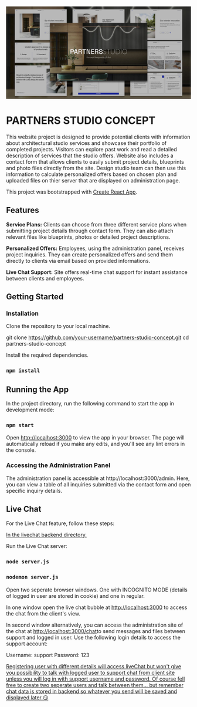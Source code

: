 ![Partners Studio Concept](./cover_.jpg)

# PARTNERS STUDIO CONCEPT

This website project is designed to provide potential clients with information about architectural studio services and showcase their portfolio of completed projects. Visitors can explore past work and read a detailed description of services that the studio offers. Website also includes a contact form that allows clients to easily submit project details, blueprints and photo files directly from the site. Design studio team can then use this information to calculate personalized offers based on chosen plan and uploaded files on thier server that are displayed on administration page.

This project was bootstrapped with [Create React App](https://github.com/facebook/create-react-app).

## Features

**Service Plans:** Clients can choose from three different service plans when submitting project details through contact form. They can also attach relevant files like blueprints, photos or detailed project descriptions.

**Personalized Offers:** Employees, using the administration panel, receives project inquiries. They can create personalized offers and send them directly to clients via email based on provided informations.

**Live Chat Support:** Site offers real-time chat support for instant assistance between clients and employees.

## Getting Started

### Installation

Clone the repository to your local machine.

git clone https://github.com/your-username/partners-studio-concept.git
cd partners-studio-concept

Install the required dependencies.

### `npm install`

## Running the App

In the project directory, run the following command to start the app in development mode:

### `npm start`

Open [http://localhost:3000](http://localhost:3000) to view the app in your browser.
The page will automatically reload if you make any edits, and you'll see any lint errors in the console.

### Accessing the Administration Panel

The administration panel is accessible at http://localhost:3000/admin.
Here, you can view a table of all inquiries submitted via the contact form and open specific inquiry details.

## Live Chat

For the Live Chat feature, follow these steps:

<ins>In the livechat backend directory.</ins>

Run the Live Chat server:

### `node server.js`

### `nodemon server.js`

Open two seperate browser windows. One with INCOGNITO MODE (details of logged in user are stored in cookie) and one in regular.

In one window open the live chat bubble at [http://localhost:3000](http://localhost:3000) to access the chat from the client's view.

In second window alternatively, you can access the administration site of the chat at [http://localhost:3000/chat](http://localhost:3000/chat)to send messages and files between support and logged in user.
Use the following login details to access the support account:

Username: support
Password: 123

<ins>Registering user with different details will access liveChat but won't give you possibility to talk with logged user to support chat from client site unless you will log in with support username and password. Of course fell free to create two seperate users and talk between them... but remember chat data is stored in backend so whatever you send will be saved and displayed later 😏</ins>
